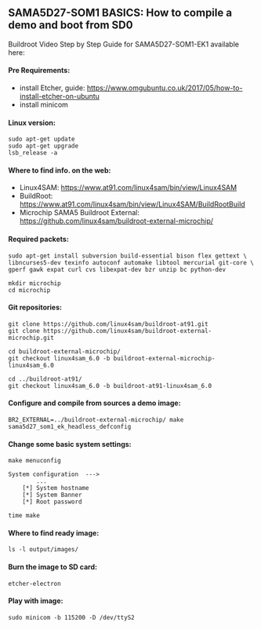 ## SAMA5D27-SOM1 BASICS: How to compile a demo and boot from SD0

Buildroot Video Step by Step Guide for SAMA5D27-SOM1-EK1 available here: 

#### Pre Requirements:
- install Etcher, guide: https://www.omgubuntu.co.uk/2017/05/how-to-install-etcher-on-ubuntu 
- install minicom

#### Linux version:
```
sudo apt-get update
sudo apt-get upgrade
lsb_release -a 
```

#### Where to find info. on the web:
- Linux4SAM: https://www.at91.com/linux4sam/bin/view/Linux4SAM
- BuildRoot: https://www.at91.com/linux4sam/bin/view/Linux4SAM/BuildRootBuild
- Microchip SAMA5 Buildroot External: https://github.com/linux4sam/buildroot-external-microchip/

#### Required packets:
```
sudo apt-get install subversion build-essential bison flex gettext \
libncurses5-dev texinfo autoconf automake libtool mercurial git-core \
gperf gawk expat curl cvs libexpat-dev bzr unzip bc python-dev

mkdir microchip
cd microchip
```

#### Git repositories:
```
git clone https://github.com/linux4sam/buildroot-at91.git
git clone https://github.com/linux4sam/buildroot-external-microchip.git

cd buildroot-external-microchip/
git checkout linux4sam_6.0 -b buildroot-external-microchip-linux4sam_6.0

cd ../buildroot-at91/
git checkout linux4sam_6.0 -b buildroot-at91-linux4sam_6.0
```
#### Configure and compile from sources a demo image:
```
BR2_EXTERNAL=../buildroot-external-microchip/ make sama5d27_som1_ek_headless_defconfig
```
#### Change some basic system settings: 

```
make menuconfig

System configuration  --->
        ...
    [*] System hostname
	[*] System Banner
	[*] Root password

time make
```
#### Where to find ready image:
```
ls -l output/images/
```
#### Burn the image to SD card:
```
etcher-electron
```
#### Play with image:
```
sudo minicom -b 115200 -D /dev/ttyS2
```
